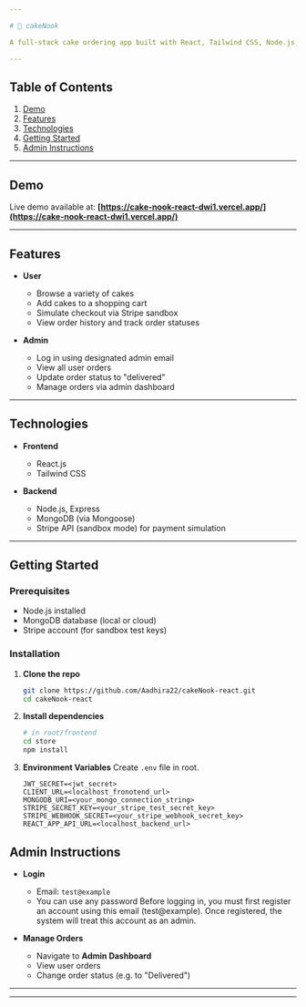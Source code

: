 ```yaml
---

# 🍰 cakeNook

A full-stack cake ordering app built with React, Tailwind CSS, Node.js, Express, and MongoDB. Users can browse cakes, add items to their cart, simulate payments via Stripe sandbox, and track order status. An admin user can manage orders by updating their status.

---
```


## Table of Contents

1. [Demo](#demo)
2. [Features](#features)
3. [Technologies](#technologies)
4. [Getting Started](#getting-started)
5. [Admin Instructions](#admin-instructions)
---

## Demo

Live demo available at:
**[https://cake-nook-react-dwi1.vercel.app/](https://cake-nook-react-dwi1.vercel.app/)**

---

## Features

* **User**

  * Browse a variety of cakes
  * Add cakes to a shopping cart
  * Simulate checkout via Stripe sandbox
  * View order history and track order statuses

* **Admin**

  * Log in using designated admin email
  * View all user orders
  * Update order status to "delivered"
  * Manage orders via admin dashboard

---

## Technologies

* **Frontend**

  * React.js
  * Tailwind CSS

* **Backend**

  * Node.js, Express
  * MongoDB (via Mongoose)
  * Stripe API (sandbox mode) for payment simulation

---

## Getting Started

### Prerequisites

* Node.js installed
* MongoDB database (local or cloud)
* Stripe account (for sandbox test keys)

### Installation

1. **Clone the repo**

   ```bash
   git clone https://github.com/Aadhira22/cakeNook-react.git
   cd cakeNook-react
   ```

2. **Install dependencies**

   ```bash
   # in root/frontend
   cd store
   npm install
   ```

3. **Environment Variables**
   Create `.env` file in root.

   ```
   JWT_SECRET=<jwt_secret>
   CLIENT_URL=<localhost_fronotend_url>
   MONGODB_URI=<your_mongo_connection_string>
   STRIPE_SECRET_KEY=<your_stripe_test_secret_key>
   STRIPE_WEBHOOK_SECRET=<your_stripe_webhook_secret_key>
   REACT_APP_API_URL=<localhost_backend_url>
   ```

## Admin Instructions

* **Login**

  * Email: `test@example`
  * You can use any password
    Before logging in, you must first register an account using this email (test@example). Once registered, the system will treat this account as an admin.

* **Manage Orders**

  * Navigate to **Admin Dashboard**
  * View user orders
  * Change order status (e.g. to "Delivered")

---
---



